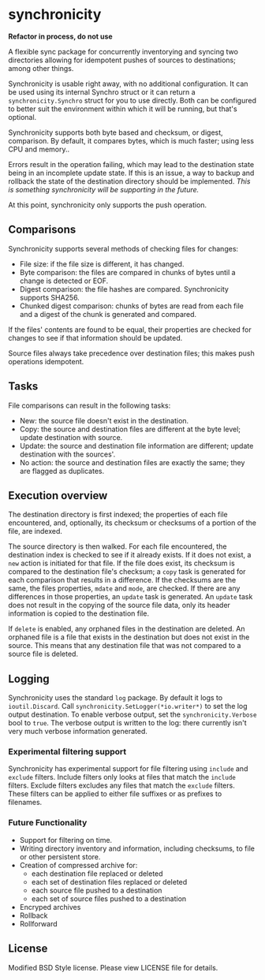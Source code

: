 synchronicity
=============

**Refactor in process, do not use**

A flexible sync package for concurrently inventorying and syncing two directories allowing for idempotent pushes of sources to destinations; among other things.

Synchronicity is usable right away, with no additional configuration. It can be used using its internal Synchro struct or it can return a `synchronicity.Synchro` struct for you to use directly. Both can be configured to better suit the environment within which it will be running, but that's optional.

Synchronicity supports both byte based and checksum, or digest, comparison. By default, it compares bytes, which is much faster; using less CPU and memory..

Errors result in the operation failing, which may lead to the destination state being in an incomplete update state. If this is an issue, a way to backup and rollback the state of the destination directory should be implemented. *This is something synchronicity will be supporting in the future.*

At this point, synchronicity only supports the push operation.

## Comparisons
Synchronicity supports several methods of checking files for changes:
* File size: if the file size is different, it has changed.
* Byte comparison: the files are compared in chunks of bytes until a change is detected or EOF.
* Digest comparison: the file hashes are compared. Synchronicity supports SHA256.
* Chunked digest comparison: chunks of bytes are read from each file and a digest of the chunk is generated and compared.

If the files' contents are found to be equal, their properties are checked for changes to see if that information should be updated.

Source files always take precedence over destination files; this makes push operations idempotent.

## Tasks
File comparisons can result in the following tasks:
* New: the source file doesn't exist in the destination.
* Copy: the source and destination files are different at the byte level; update destination with source.
* Update: the source and destination file information are different; update destination with the sources'.
* No action: the source and destination files are exactly the same; they are flagged as duplicates.

## Execution overview
The destination directory is first indexed; the properties of each file encountered, and, optionally, its checksum or checksums of a portion of the file, are indexed.

The source directory is then walked. For each file encountered, the destination index is checked to see if it already exists. If it does not exist, a `new` action is initiated for that file. If the file does exist, its checksum is compared to the destination file's checksum; a `copy` task is generated for each comparison that results in a difference. If the checksums are the same, the files properties, `mdate` and `mode`, are checked. If there are any differences in those properties, an `update` task is generated. An `update` task does not result in the copying of the source file data, only its header information is copied to the destination file.

If `delete` is enabled, any orphaned files in the destination are deleted. An orphaned file is a file that exists in the destination but does not exist in the source. This means that any destination file that was not compared to a source file is deleted.

## Logging
Synchronicity uses the standard `log` package. By default it logs to `ioutil.Discard`. Call `synchronicity.SetLogger(*io.writer*)` to set the log output destination. To enable verbose output, set the `synchronicity.Verbose` bool to `true`.  The verbose output is written to the log: there currently isn't very much verbose information generated.

### Experimental filtering support
Synchronicity has experimental support for file filtering using `include` and `exclude` filters. Include filters only looks at files that match the `include` filters. Exclude filters excludes any files that match the `exclude` filters. These filters can be applied to either file suffixes or as prefixes to filenames.

### Future Functionality
* Support for filtering on time.
* Writing directory inventory and information, including checksums, to file or other persistent store.
* Creation of compressed archive for:
    * each destination file replaced or deleted
    * each set of destination files replaced or deleted
    * each source file pushed to a destination
    * each set of source files pushed to a destination
* Encryped archives
* Rollback
* Rollforward


## License
Modified BSD Style license. Please view LICENSE file for details.
